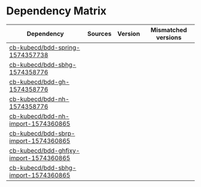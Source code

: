 # Dependency Matrix

Dependency | Sources | Version | Mismatched versions
---------- | ------- | ------- | -------------------
[cb-kubecd/bdd-spring-1574357738](https://github.com/cb-kubecd/bdd-spring-1574357738.git) |  | []() | 
[cb-kubecd/bdd-sbhg-1574358776](https://github.com/cb-kubecd/bdd-sbhg-1574358776.git) |  | []() | 
[cb-kubecd/bdd-gh-1574358776](https://github.com/cb-kubecd/bdd-gh-1574358776.git) |  | []() | 
[cb-kubecd/bdd-nh-1574358776](https://github.com/cb-kubecd/bdd-nh-1574358776.git) |  | []() | 
[cb-kubecd/bdd-nh-import-1574360865](https://github.com/cb-kubecd/bdd-nh-import-1574360865.git) |  | []() | 
[cb-kubecd/bdd-sbrp-import-1574360865](https://github.com/cb-kubecd/bdd-sbrp-import-1574360865.git) |  | []() | 
[cb-kubecd/bdd-ghfjxy-import-1574360865](https://github.com/cb-kubecd/bdd-ghfjxy-import-1574360865.git) |  | []() | 
[cb-kubecd/bdd-sbhg-import-1574360865](https://github.com/cb-kubecd/bdd-sbhg-import-1574360865.git) |  | []() | 
